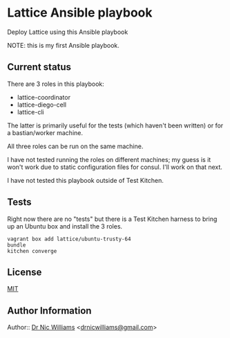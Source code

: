 Lattice Ansible playbook
========================

Deploy Lattice using this Ansible playbook

NOTE: this is my first Ansible playbook.

Current status
--------------

There are 3 roles in this playbook:

-	lattice-coordinator
-	lattice-diego-cell
-	lattice-cli

The latter is primarily useful for the tests (which haven't been written) or for a bastian/worker machine.

All three roles can be run on the same machine.

I have not tested running the roles on different machines; my guess is it won't work due to static configuration files for consul. I'll work on that next.

I have not tested this playbook outside of Test Kitchen.

Tests
-----

Right now there are no "tests" but there is a Test Kitchen harness to bring up an Ubuntu box and install the 3 roles.

```
vagrant box add lattice/ubuntu-trusty-64
bundle
kitchen converge
```

License
-------

[MIT](http://opensource.org/licenses/MIT)

Author Information
------------------

Author:: [Dr Nic Williams](https://github.com/drnic) \<[drnicwilliams@gmail.com](drnicwilliams@gmail.com)\>
